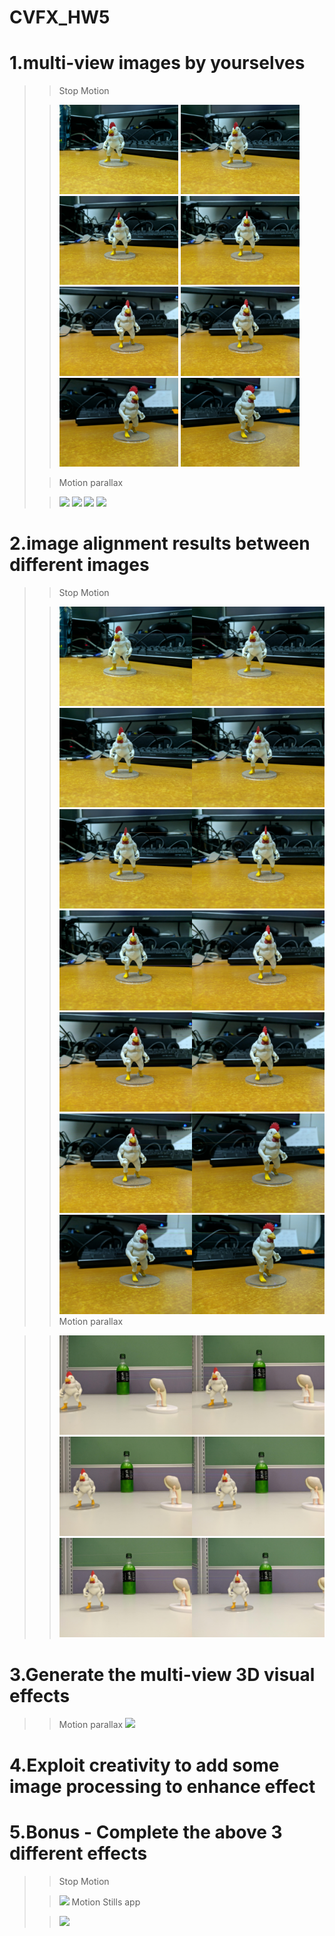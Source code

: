 # CVFX_HW5
  # 1.multi-view images by yourselves
  >> Stop Motion
  >
  >> <img width="190" src="G1.jpg"/>  <img width="190" src="G2.jpg"/>
  >> <img width="190" src="G3.jpg"/>  <img width="190" src="G4.jpg"/>
  >> <img width="190" src="G5.jpg"/>  <img width="190" src="G6.jpg"/>
  >> <img width="190" src="G7.jpg"/>  <img width="190" src="G8.jpg"/>
  >
  >> Motion parallax
  >
  >> <img width="190" src="GGG1.jpg"/>  <img width="190" src="GGG2.jpg"/>
  >> <img width="190" src="GGG3.jpg"/>  <img width="190" src="GGG4.jpg"/>
  # 2.image alignment results between different images
  >> Stop Motion
  >
  >> <img src="tryout.jpg"/>  <img src="tryout1.jpg"/>
  >> <img src="tryout2.jpg"/>  <img src="tryout3.jpg"/>
  >> <img src="tryout4.jpg"/>  <img src="tryout5.jpg"/>
  >> <img src="tryout6.jpg"/>
  >> Motion parallax
  >

  >> <img src="tryGGG1.jpg"/>
  >> <img src="tryGGG2.jpg"/>
  >> <img src="tryGGG3.jpg"/>




  # 3.Generate the multi-view 3D visual effects
  >> Motion parallax
  >> <img src="GGG1.gif"/>
  
  
  
  
  
  # 4.Exploit creativity to add some image processing to enhance effect 




  # 5.Bonus - Complete the above 3 different effects
  >> Stop Motion
  >
  >> <img src="BAD3.gif"/>
  >>Motion Stills app
  >
  >> <img src="export.gif"/>
